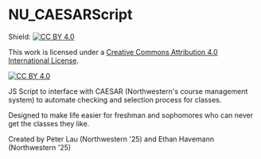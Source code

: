 # NU_CAESARScript

Shield: [![CC BY 4.0][cc-by-shield]][cc-by]

This work is licensed under a
[Creative Commons Attribution 4.0 International License][cc-by].

[![CC BY 4.0][cc-by-image]][cc-by]

[cc-by]: http://creativecommons.org/licenses/by/4.0/
[cc-by-image]: https://i.creativecommons.org/l/by/4.0/88x31.png
[cc-by-shield]: https://img.shields.io/badge/License-CC%20BY%204.0-lightgrey.svg

JS Script to interface with CAESAR (Northwestern's course management system) to automate checking and selection process for classes. 

Designed to make life easier for freshman and sophomores who can never get the classes they like.

Created by Peter Lau (Northwestern '25) and Ethan Havemann (Northwestern '25)

